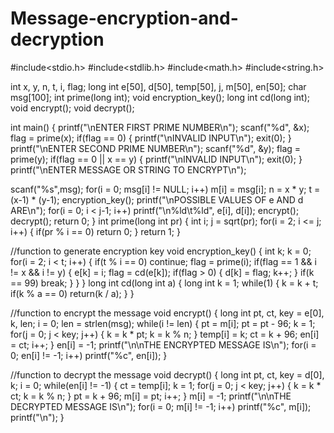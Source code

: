 # Message-encryption-and-decryption

#include<stdio.h>
#include<stdlib.h>
#include<math.h>
#include<string.h>

int x, y, n, t, i, flag;
long int e[50], d[50], temp[50], j, m[50], en[50];
char msg[100];
int prime(long int);
void encryption_key();
long int cd(long int);
void encrypt();
void decrypt();

int main()
{
  printf("\nENTER FIRST PRIME NUMBER\n");
  scanf("%d", &x);
  flag = prime(x);
  if(flag == 0)
  {
    printf("\nINVALID INPUT\n");
    exit(0);
  }
  printf("\nENTER SECOND PRIME NUMBER\n");
  scanf("%d", &y);
  flag = prime(y);
  if(flag == 0 || x == y)
  {
    printf("\nINVALID INPUT\n");
    exit(0);
  }
  printf("\nENTER MESSAGE OR STRING TO ENCRYPT\n");

  scanf("%s",msg);
  for(i = 0; msg[i] != NULL; i++)
    m[i] = msg[i];
  n = x * y;
  t = (x-1) * (y-1);
  encryption_key();
  printf("\nPOSSIBLE VALUES OF e AND d ARE\n");
  for(i = 0; i < j-1; i++)
    printf("\n%ld\t%ld", e[i], d[i]);
  encrypt();
  decrypt();
  return 0;
}
int prime(long int pr)
{
  int i;
  j = sqrt(pr);
  for(i = 2; i <= j; i++)
  {
   if(pr % i == 0)
     return 0;
  }
  return 1;
 }

//function to generate encryption key
void encryption_key()
{
  int k;
  k = 0;
  for(i = 2; i < t; i++)
  {
    if(t % i == 0)
     continue;
    flag = prime(i);
    if(flag == 1 && i != x && i != y)
    {
     e[k] = i;
     flag = cd(e[k]);
    if(flag > 0)
    {
     d[k] = flag;
     k++;
    }
   if(k == 99)
    break;
   }
 }
}
long int cd(long int a)
{
  long int k = 1;
  while(1)
  {
    k = k + t;
    if(k % a == 0)
     return(k / a);
  }
}

//function to encrypt the message
void encrypt()
{
  long int pt, ct, key = e[0], k, len;
  i = 0;
  len = strlen(msg);
  while(i != len)
  {
    pt = m[i];
    pt = pt - 96;
    k = 1;
    for(j = 0; j < key; j++)
    {
     k = k * pt;
     k = k % n;
    }
   temp[i] = k;
   ct = k + 96;
   en[i] = ct;
   i++;
  }
  en[i] = -1;
  printf("\n\nTHE ENCRYPTED MESSAGE IS\n");
  for(i = 0; en[i] != -1; i++)
    printf("%c", en[i]);
}

//function to decrypt the message
void decrypt()
{
  long int pt, ct, key = d[0], k;
  i = 0;
  while(en[i] != -1)
  {
    ct = temp[i];
    k = 1;
    for(j = 0; j < key; j++)
    {
      k = k * ct;
      k = k % n;
    }
   pt = k + 96;
   m[i] = pt;
   i++;
  }
  m[i] = -1;
  printf("\n\nTHE DECRYPTED MESSAGE IS\n");
  for(i = 0; m[i] != -1; i++)
   printf("%c", m[i]);
  printf("\n");
}
